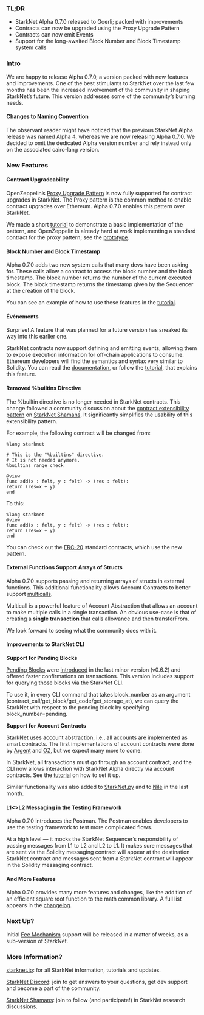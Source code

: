 ### TL;DR

* StarkNet Alpha 0.7.0 released to Goerli; packed with improvements
* Contracts can now be upgraded using the Proxy Upgrade Pattern
* Contracts can now emit Events
* Support for the long-awaited Block Number and Block Timestamp system calls

### Intro

We are happy to release Alpha 0.7.0, a version packed with new features and improvements. One of the best stimulants to StarkNet over the last few months has been the increased involvement of the community in shaping StarkNet’s future. This version addresses some of the community’s burning needs.

#### Changes to Naming Convention

The observant reader might have noticed that the previous StarkNet Alpha release was named Alpha 4, whereas we are now releasing Alpha 0.7.0. We decided to omit the dedicated Alpha version number and rely instead only on the associated cairo-lang version.

### New Features

#### Contract Upgradeability

OpenZeppelin’s [Proxy Upgrade Pattern](https://docs.openzeppelin.com/upgrades-plugins/1.x/proxies) is now fully supported for contract upgrades in StarkNet. The Proxy pattern is the common method to enable contract upgrades over Ethereum. Alpha 0.7.0 enables this pattern over StarkNet.

We made a short [tutorial](https://starknet.io/docs/hello_starknet/default_entrypoint.html) to demonstrate a basic implementation of the pattern, and OpenZeppelin is already hard at work implementing a standard contract for the proxy pattern; see the [prototype](https://github.com/OpenZeppelin/cairo-contracts/pull/129).

#### Block Number and Block Timestamp

Alpha 0.7.0 adds two new system calls that many devs have been asking for. These calls allow a contract to access the block number and the block timestamp. The block number returns the number of the current executed block. The block timestamp returns the timestamp given by the Sequencer at the creation of the block.

You can see an example of how to use these features in the [tutorial](https://starknet.io/docs/hello_starknet/more_features.html#block-number-and-timestamp).

#### Événements

Surprise! A feature that was planned for a future version has sneaked its way into this earlier one.

StarkNet contracts now support defining and emitting events, allowing them to expose execution information for off-chain applications to consume. Ethereum developers will find the semantics and syntax very similar to Solidity. You can read the [documentation](https://starknet.io/documentation/events/), or follow the [tutorial](https://starknet.io/docs/hello_starknet/events.html), that explains this feature.

#### Removed %builtins Directive

The %builtin directive is no longer needed in StarkNet contracts. This change followed a community discussion about the [contract extensibility pattern](https://community.starknet.io/t/contract-extensibility-pattern/210) on [StarkNet Shamans](https://community.starknet.io/). It significantly simplifies the usability of this extensibility pattern.

For example, the following contract will be changed from:

```
%lang starknet

# This is the "%builtins" directive.
# It is not needed anymore.
%builtins range_check

@view
func add(x : felt, y : felt) -> (res : felt):
return (res=x + y)
end
```

To this:

```
%lang starknet
@view
func add(x : felt, y : felt) -> (res : felt):
return (res=x + y)
end
```

You can check out the [ERC-20](https://github.com/OpenZeppelin/cairo-contracts/tree/main/contracts/token) standard contracts, which use the new pattern.

#### External Functions Support Arrays of Structs

Alpha 0.7.0 supports passing and returning arrays of structs in external functions. This additional functionality allows Account Contracts to better support [multicalls](https://github.com/OpenZeppelin/cairo-contracts/pull/73#discussion_r753535751).

Multicall is a powerful feature of Account Abstraction that allows an account to make multiple calls in a single transaction. An obvious use-case is that of creating a **single transaction** that calls allowance and then transferFrom.

We look forward to seeing what the community does with it.

#### Improvements to StarkNet CLI

**Support for Pending Blocks**

[Pending Blocks](https://starknet.io/documentation/block-structure-and-hash/#pending_block) were [introduced](https://community.starknet.io/t/cairo-v0-6-2-api-change-pending-block/195) in the last minor version (v0.6.2) and offered faster confirmations on transactions. This version includes support for querying those blocks via the StarkNet CLI.

To use it, in every CLI command that takes block_number as an argument (contract_call/get_block/get_code/get_storage_at), we can query the StarkNet with respect to the pending block by specifying block_number=pending.

**Support for Account Contracts**

StarkNet uses account abstraction, i.e., all accounts are implemented as smart contracts. The first implementations of account contracts were done by [Argent](https://github.com/argentlabs/argent-contracts-starknet) and [OZ](https://github.com/OpenZeppelin/cairo-contracts/blob/main/contracts/Account.cairo), but we expect many more to come.

In StarkNet, all transactions must go through an account contract, and the CLI now allows interaction with StarkNet Alpha directly via account contracts. See the [tutorial](https://starknet.io/docs/hello_starknet/account_setup.html#setting-up-a-starknet-account) on how to set it up.

Similar functionality was also added to [StarkNet.py](https://github.com/software-mansion/starknet.py/) and to [Nile](https://github.com/OpenZeppelin/nile) in the last month.

#### L1<>L2 Messaging in the Testing Framework

Alpha 0.7.0 introduces the Postman. The Postman enables developers to use the testing framework to test more complicated flows.

At a high level — it mocks the StarkNet Sequencer’s responsibility of passing messages from L1 to L2 and L2 to L1. It makes sure messages that are sent via the Solidity messaging contract will appear at the destination StarkNet contract and messages sent from a StarkNet contract will appear in the Solidity messaging contract.

#### And More Features

Alpha 0.7.0 provides many more features and changes, like the addition of an efficient square root function to the math common library. A full list appears in the [changelog](https://github.com/starkware-libs/cairo-lang/releases/tag/v0.7.0).

### Next Up?

Initial [Fee Mechanism](https://community.starknet.io/t/fees-in-starknet-alpha/286/29) support will be released in a matter of weeks, as a sub-version of StarkNet.

### More Information?

[starknet.io](https://starknet.io/): for all StarkNet information, tutorials and updates.

[StarkNet Discord](https://discord.gg/uJ9HZTUk2Y): join to get answers to your questions, get dev support and become a part of the community.

[StarkNet Shamans](https://community.starknet.io/): join to follow (and participate!) in StarkNet research discussions.